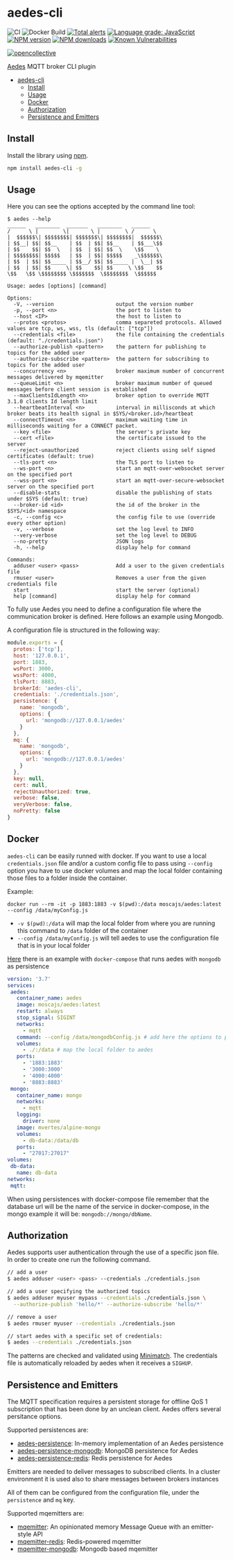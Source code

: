 # aedes-cli

![CI](https://github.com/moscajs/aedes-cli/workflows/CI/badge.svg)
![Docker Build](https://github.com/moscajs/aedes-cli/workflows/Docker%20Build/badge.svg)
[![Total alerts](https://img.shields.io/lgtm/alerts/g/moscajs/aedes-cli.svg?logo=lgtm&logoWidth=18)](https://lgtm.com/projects/g/moscajs/aedes-cli/alerts/)
[![Language grade: JavaScript](https://img.shields.io/lgtm/grade/javascript/g/moscajs/aedes-cli.svg?logo=lgtm&logoWidth=18)](https://lgtm.com/projects/g/moscajs/aedes-cli/context:javascript)
[![NPM version](https://img.shields.io/npm/v/aedes-cli.svg?style=flat)](https://www.npmjs.com/aedes-cli)
[![NPM downloads](https://img.shields.io/npm/dm/aedes-cli.svg?style=flat)](https://www.npmjs.com/aedes-cli)
[![Known Vulnerabilities](https://snyk.io/test/github/moscajs/aedes-cli/badge.svg?targetFile=package.json)](https://snyk.io/test/github/moscajs/aedes-cli?targetFile=package.json)

[![opencollective](https://opencollective.com/aedes/donate/button.png)](https://opencollective.com/aedes/donate)

[Aedes](https://github.com/moscajs/aedes) MQTT broker CLI plugin

- [aedes-cli](#aedes-cli)
  - [Install](#install)
  - [Usage](#usage)
  - [Docker](#docker)
  - [Authorization](#authorization)
  - [Persistence and Emitters](#persistence-and-emitters)

## Install

Install the library using [npm](http://npmjs.org/).

```bash
npm install aedes-cli -g
```

## Usage

Here you can see the options accepted by the command line tool:

```text
$ aedes --help
______   ________  _______   ________   ______  
/      \ |        \|       \ |        \ /      \
|  $$$$$$\| $$$$$$$$| $$$$$$$\| $$$$$$$$|  $$$$$$\
| $$__| $$| $$__    | $$  | $$| $$__    | $$___\$$
| $$    $$| $$  \   | $$  | $$| $$  \    \$$    \
| $$$$$$$$| $$$$$   | $$  | $$| $$$$$    _\$$$$$$\
| $$  | $$| $$_____ | $$__/ $$| $$_____ |  \__| $$
| $$  | $$| $$     \| $$    $$| $$     \ \$$    $$
\$$   \$$ \$$$$$$$$ \$$$$$$$  \$$$$$$$$  \$$$$$$

Usage: aedes [options] [command]

Options:
  -V, --version                    output the version number
  -p, --port <n>                   the port to listen to
  --host <IP>                      the host to listen to
  --protos <protos>                comma separeted protocols. Allowed values are tcp, ws, wss, tls (default: ["tcp"])
  --credentials <file>             the file containing the credentials (default: "./credentials.json")
  --authorize-publish <pattern>    the pattern for publishing to topics for the added user
  --authorize-subscribe <pattern>  the pattern for subscribing to topics for the added user
  --concurrency <n>                broker maximum number of concurrent messages delivered by mqemitter
  --queueLimit <n>                 broker maximum number of queued messages before client session is established
  --maxClientsIdLength <n>         broker option to override MQTT 3.1.0 clients Id length limit
  --heartbeatInterval <n>          interval in millisconds at which broker beats its health signal in $SYS/<broker.id>/heartbeat
  --connectTimeout <n>             maximum waiting time in milliseconds waiting for a CONNECT packet.
  --key <file>                     the server's private key
  --cert <file>                    the certificate issued to the server
  --reject-unauthorized            reject clients using self signed certificates (default: true)
  --tls-port <n>                   the TLS port to listen to
  --ws-port <n>                    start an mqtt-over-websocket server on the specified port
  --wss-port <n>                   start an mqtt-over-secure-websocket server on the specified port
  --disable-stats                  disable the publishing of stats under $SYS (default: true)
  --broker-id <id>                 the id of the broker in the $SYS/<id> namespace
  -c, --config <c>                 the config file to use (override every other option)
  -v, --verbose                    set the log level to INFO
  --very-verbose                   set the log level to DEBUG
  --no-pretty                      JSON logs
  -h, --help                       display help for command

Commands:
  adduser <user> <pass>            Add a user to the given credentials file
  rmuser <user>                    Removes a user from the given credentials file
  start                            start the server (optional)
  help [command]                   display help for command
```

To fully use Aedes you need to define a configuration file where the communication
broker is defined. Here follows an example using Mongodb.

A configuration file is structured in the following way:

```js
module.exports = {
  protos: ['tcp'],
  host: '127.0.0.1',
  port: 1883,
  wsPort: 3000,
  wssPort: 4000,
  tlsPort: 8883,
  brokerId: 'aedes-cli',
  credentials: './credentials.json',
  persistence: {
    name: 'mongodb',
    options: {
      url: 'mongodb://127.0.0.1/aedes'
    }
  },
  mq: {
    name: 'mongodb',
    options: {
      url: 'mongodb://127.0.0.1/aedes'
    }
  },
  key: null,
  cert: null,
  rejectUnauthorized: true,
  verbose: false,
  veryVerbose: false,
  noPretty: false
}

```

## Docker

`aedes-cli` can be easily runned with docker. If you want to use a local `credentials.json` file and/or a custom config file to pass using `--config` option you have to use docker volumes and map the local folder containing those files to a folder inside the container.

Example:

`docker run --rm -it -p 1883:1883 -v $(pwd):/data moscajs/aedes:latest --config /data/myConfig.js`

- `-v $(pwd):/data` will map the local folder from where you are running this command to `/data` folder of the container
- `--config /data/myConfig.js` will tell aedes to use the configuration file that is in your local folder

[Here](/docker/docker-compose.yml) there is an example with `docker-compose` that runs aedes with `mongodb` as persistence

 ```yml
 version: '3.7'
services:
  aedes:
    container_name: aedes
    image: moscajs/aedes:latest
    restart: always
    stop_signal: SIGINT
    networks:
      - mqtt
    command: --config /data/mongodbConfig.js # add here the options to pass to aedes
    volumes:
      - ./:/data # map the local folder to aedes
    ports:
      - '1883:1883'
      - '3000:3000'
      - '4000:4000'
      - '8883:8883'
  mongo:
    container_name: mongo
    networks:
      - mqtt
    logging:
      driver: none
    image: mvertes/alpine-mongo
    volumes:
      - db-data:/data/db
    ports:
      - "27017:27017"
volumes:
  db-data:
    name: db-data
networks:
  mqtt:
 ```

 When using persistences with docker-compose file remember that the database url will be the name of the service in docker-compose, in the mongo example it will be: `mongodb://mongo/dbName`.

## Authorization

Aedes supports user authentication through the use of a specific json file.
In order to create one run the following command.

```bash
// add a user
$ aedes adduser <user> <pass> --credentials ./credentials.json

// add a user specifying the authorized topics
$ aedes adduser myuser mypass --credentials ./credentials.json \
  --authorize-publish 'hello/*' --authorize-subscribe 'hello/*'

// remove a user
$ aedes rmuser myuser --credentials ./credentials.json

// start aedes with a specific set of credentials:
$ aedes --credentials ./credentials.json
```

The patterns are checked and validated using [Minimatch](https://github.com/isaacs/minimatch).
The credentials file is automatically reloaded by aedes when it receives a `SIGHUP`.

## Persistence and Emitters

The MQTT specification requires a persistent storage for offline QoS 1
subscription that has been done by an unclean client. Aedes offers several
persitance options.

Supported persistences are:

- [aedes-persistence]: In-memory implementation of an Aedes persistence
- [aedes-persistence-mongodb]: MongoDB persistence for Aedes
- [aedes-persistence-redis]: Redis persistence for Aedes

Emitters are needed to deliver messages to subscribed clients. In a cluster environment it is used also to share messages between brokers instances

All of them can be configured from the configuration file, under the `persistence` and `mq` key.

Supported mqemitters are:

- [mqemitter]: An opinionated memory Message Queue with an emitter-style API
- [mqemitter-redis]: Redis-powered mqemitter
- [mqemitter-mongodb]: Mongodb based mqemitter

[aedes-persistence]: https://www.npmjs.com/aedes-persistence
[aedes-persistence-mongodb]: https://www.npmjs.com/aedes-persistence-mongodb
[aedes-persistence-redis]: https://www.npmjs.com/aedes-persistence-redis

[mqemitter]: https://www.npmjs.com/mqemitter
[mqemitter-redis]: https://www.npmjs.com/mqemitter-redis
[mqemitter-mongodb]: https://www.npmjs.com/mqemitter-mongodb
